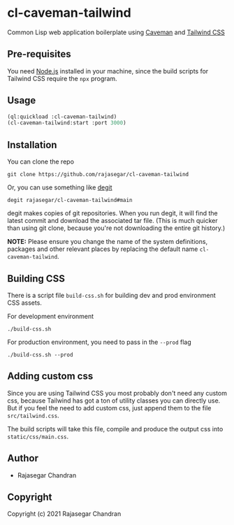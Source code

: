 # cl-caveman-tailwind

Common Lisp web application boilerplate using [Caveman](https://github.com/fukamachi/caveman) and [Tailwind CSS](https://tailwindcss.com)

## Pre-requisites
You need [Node.js](https://nodejs.org) installed in your machine, since the build scripts for Tailwind CSS require the `npx` program.

## Usage
```lisp
(ql:quickload :cl-caveman-tailwind)
(cl-caveman-tailwind:start :port 3000)
```

## Installation
You can clone the repo 
```
git clone https://github.com/rajasegar/cl-caveman-tailwind
```

Or, you can use something like [degit](https://github.com/Rich-Harris/degit)
```
degit rajasegar/cl-caveman-tailwind#main
```
degit makes copies of git repositories. When you run degit, it will find the latest commit and download the associated tar file. (This is much quicker than using git clone, because you're not downloading the entire git history.)

**NOTE:** Please ensure you change the name of the system definitions, packages and other relevant places by replacing the default name `cl-caveman-tailwind`.

## Building CSS
There is a script file `build-css.sh` for building dev and prod environment CSS assets.

For development environment
```
./build-css.sh
```

For production environment, you need to pass in the `--prod` flag
```
./build-css.sh --prod
```

## Adding custom css
Since you are using Tailwind CSS you most probably don't need any custom css, because Tailwind has got a ton of utility classes
you can directly use. But if you feel the need to add custom css, just append them to the file `src/tailwind.css`.

The build scripts will take this file, compile and produce the output css into `static/css/main.css`.


## Author

* Rajasegar Chandran

## Copyright

Copyright (c) 2021 Rajasegar Chandran

